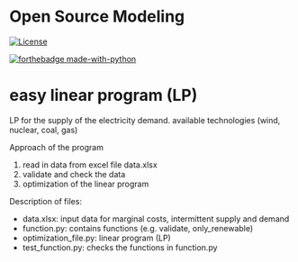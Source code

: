 # Open Source Modeling
[![License](https://img.shields.io/badge/License-Apache%202.0-blue.svg)](https://opensource.org/licenses/Apache-2.0)

[![forthebadge made-with-python](http://ForTheBadge.com/images/badges/made-with-python.svg)](https://www.python.org/)
# easy linear program (LP) 

LP for the supply of the electricity demand. 
available technologies (wind, nuclear, coal, gas)

Approach of the program 
1) read in data from excel file data.xlsx
2) validate and check the data 
3) optimization of the linear program 

Description of files:
- data.xlsx: input data for marginal costs, intermittent supply and demand 
- function.py: contains functions (e.g. validate, only_renewable)
- optimization_file.py: linear program (LP) 
- test_function.py: checks the functions in function.py
